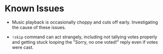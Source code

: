 # Known Issues

- Music playback is occasionally choppy and cuts off early. Investigating the cause of these issues.

- `!skip` command can act strangely, including not tallying votes properly and getting stuck looping the "Sorry, no one voted!" reply even if votes were cast.